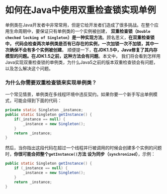 如何在Java中使用双重检查锁实现单例
==================================================================
单例类在Java开发者中非常常用，但是它给开发者们造成了很多挑战。在整个应用生命周期中，要保证只有单例类的一个实例被创建，
**双重检查锁（`Double checked locking of Singleton`）是一种实现方法**。顾名思义，**在双重检查锁中，
代码会检查两次单例类是否有已存在的实例，一次加锁一次不加锁，其中一次确保不会有多个实例被创建**。
顺便提一下，**在JDK1.5中，Java修复了其内存模型的问题。在JDK1.5之前，这种方法会有问题**。本文中，
我们将会看到怎样用Java实现双重检查锁的单例类，为什么Java5之前的版本双重检查锁会有问题，以及怎么解决这个问题。

### 为什么你需要双重检查锁来实现单例类？
一个常见情景，单例类在多线程环境中违反契约。如果你要一个新手写出单例模式，可能会得到下面的代码：
```java
private static Singleton _instance;
public static Singleton getInstance() {
    if(_instance == null) {
        _instance = new Singleton();
    }
    return _instance;
}
```
然后，当你指出这段代码在超过一个线程并行被调用的时候会创建多个实例的问题时，**你很可能会把整个`getInstance()`方法
设为同步（`synchronized`）**，示例：
```java
public static Singleton getInstance() {
    if (_instance == null) {
        _instance = new Singleton();
    }
    return _instance;
}
```



